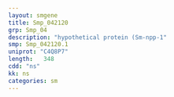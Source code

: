 ```yaml
---
layout: smgene
title: Smp_042120
grp: Smp_04
description: "hypothetical protein (Sm-npp-1"
smp: Smp_042120.1
uniprot: "C4Q8P7"
length:   348
cdd: "ns"
kk: ns
categories: sm
---
```

